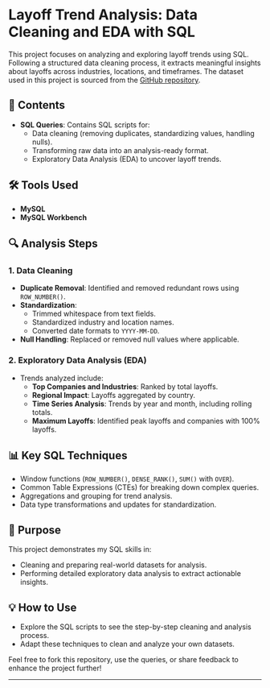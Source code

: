 # Layoff Trend Analysis: Data Cleaning and EDA with SQL  

This project focuses on analyzing and exploring layoff trends using SQL. Following a structured data cleaning process, it extracts meaningful insights about layoffs across industries, locations, and timeframes. The dataset used in this project is sourced from the [GitHub repository](https://github.com/AlexTheAnalyst/MySQL-YouTube-Series/blob/main/layoffs.csv).  

## 📂 Contents  

- **SQL Queries**: Contains SQL scripts for:  
  - Data cleaning (removing duplicates, standardizing values, handling nulls).  
  - Transforming raw data into an analysis-ready format.  
  - Exploratory Data Analysis (EDA) to uncover layoff trends.  

## 🛠️ Tools Used  

- **MySQL**  
- **MySQL Workbench**  

## 🔍 Analysis Steps  

### 1. Data Cleaning  
- **Duplicate Removal**: Identified and removed redundant rows using `ROW_NUMBER()`.  
- **Standardization**:  
  - Trimmed whitespace from text fields.  
  - Standardized industry and location names.  
  - Converted date formats to `YYYY-MM-DD`.  
- **Null Handling**: Replaced or removed null values where applicable.  

### 2. Exploratory Data Analysis (EDA)  
- Trends analyzed include:  
  - **Top Companies and Industries**: Ranked by total layoffs.  
  - **Regional Impact**: Layoffs aggregated by country.  
  - **Time Series Analysis**: Trends by year and month, including rolling totals.  
  - **Maximum Layoffs**: Identified peak layoffs and companies with 100% layoffs.  

## 📊 Key SQL Techniques  

- Window functions (`ROW_NUMBER()`, `DENSE_RANK()`, `SUM()` with `OVER`).  
- Common Table Expressions (CTEs) for breaking down complex queries.  
- Aggregations and grouping for trend analysis.  
- Data type transformations and updates for standardization.  

## 🎯 Purpose  

This project demonstrates my SQL skills in:  
- Cleaning and preparing real-world datasets for analysis.  
- Performing detailed exploratory data analysis to extract actionable insights.  

## 💡 How to Use  

- Explore the SQL scripts to see the step-by-step cleaning and analysis process.  
- Adapt these techniques to clean and analyze your own datasets.  

Feel free to fork this repository, use the queries, or share feedback to enhance the project further!  

---  
